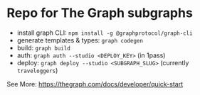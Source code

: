 # Repo for The Graph subgraphs

- install graph CLI: `npm install -g @graphprotocol/graph-cli`
- generate templates & types: `graph codegen`
- build: `graph build`
- auth: `graph auth --studio <DEPLOY_KEY>` (in 1pass)
- deploy: `graph deploy --studio <SUBGRAPH_SLUG>` (currently `traveloggers`)

See More: https://thegraph.com/docs/developer/quick-start
